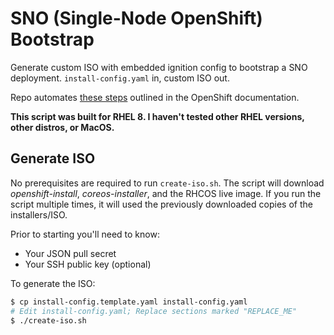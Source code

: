 # SNO (Single-Node OpenShift) Bootstrap

Generate custom ISO with embedded ignition config to bootstrap a SNO
deployment. `install-config.yaml` in, custom ISO out.

Repo automates [these
steps](https://docs.openshift.com/container-platform/4.10/installing/installing_sno/install-sno-installing-sno.html#generating-the-discovery-iso-manually_install-sno-installing-sno-with-the-assisted-installer)
outlined in the OpenShift documentation.

**This script was built for RHEL 8. I haven't tested other RHEL versions, other
distros, or MacOS.**

## Generate ISO

No prerequisites are required to run `create-iso.sh`. The script will download
*openshift-install*, *coreos-installer*, and the RHCOS live image. If you run
the script multiple times, it will used the previously downloaded copies of the
installers/ISO.

Prior to starting you'll need to know:

* Your JSON pull secret
* Your SSH public key (optional)

To generate the ISO:

```bash
$ cp install-config.template.yaml install-config.yaml
# Edit install-config.yaml; Replace sections marked "REPLACE_ME"
$ ./create-iso.sh
```
